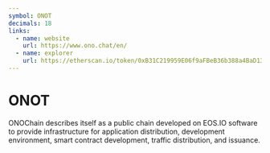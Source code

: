 ```yaml
---
symbol: ONOT
decimals: 18
links:
  - name: website
    url: https://www.ono.chat/en/
  - name: explorer
    url: https://etherscan.io/token/0xB31C219959E06f9aFBeB36b388a4BaD13E802725
---
```


# ONOT

ONOChain describes itself as a public chain developed on EOS.IO software to provide infrastructure for application distribution, development environment, smart contract development, traffic distribution, and issuance.
